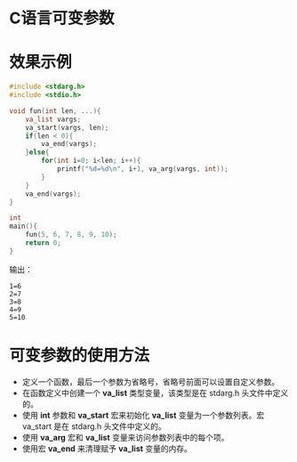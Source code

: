 # C语言可变参数

# 效果示例

```c
#include <stdarg.h>
#include <stdio.h>

void fun(int len, ...){
    va_list vargs;
    va_start(vargs, len);
    if(len < 0){
        va_end(vargs);
    }else{
        for(int i=0; i<len; i++){
            printf("%d=%d\n", i+1, va_arg(vargs, int));
        }
    }
    va_end(vargs);
}

int
main(){
    fun(5, 6, 7, 8, 9, 10);
    return 0;
}
```

输出：

```
1=6
2=7
3=8
4=9                                                           
5=10
```

# 可变参数的使用方法

- 定义一个函数，最后一个参数为省略号，省略号前面可以设置自定义参数。
- 在函数定义中创建一个 **va_list** 类型变量，该类型是在 stdarg.h 头文件中定义的。
- 使用 **int** 参数和 **va_start** 宏来初始化 **va_list** 变量为一个参数列表。宏 va_start 是在 stdarg.h 头文件中定义的。
- 使用 **va_arg** 宏和 **va_list** 变量来访问参数列表中的每个项。
- 使用宏 **va_end** 来清理赋予 **va_list** 变量的内存。